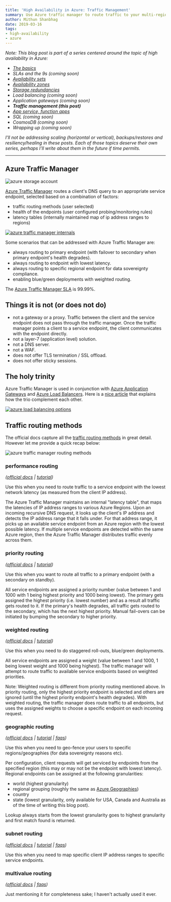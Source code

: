 ```yaml
---
title: 'High Availability in Azure: Traffic Management'
summary: Use Azure traffic manager to route traffic to your multi-regional app.
author: Mithun Shanbhag
date: 2019-03-16
tags: 
- high-availability
- azure
---
```

_Note: This blog post is part of a series centered around the topic of high availability in Azure:_

* _[The basics](../../../../2019/02/28/high-availability-azure-1-basics)_
* _SLAs and the 9s (coming soon)_
* _[Availability sets](../../../../2019/03/29/high-availability-azure-3-availability-sets)_
* _[Availability zones](../../../../2019/03/31/high-availability-azure-4-availability-zones)_
* _[Storage redundancies](../../../../2019/03/02/high-availability-azure-5-storage)_
* _Load balancing (coming soon)_
* _Application gateways (coming soon)_
* _**Traffic management (this post)**_
* _[App service, function apps](../../../../2019/03/23/high-availability-azure-9-apps)_
* _SQL (coming soon)_
* _CosmosDB (coming soon)_
* _Wrapping up (coming soon)_

_I'll not be addressing scaling (horizontal or vertical), backups/restores and resiliency/healing in these posts. Each of those topics deserve their own series, perhaps I'll write about them in the future if time permits._

---

## Azure Traffic Manager

![azure storage account](https://assets.cloudskew.com/assets/blog/images/08-azure-traffic-manager.png)

[Azure Traffic Manager](https://docs.microsoft.com/en-us/azure/traffic-manager/) routes a client's DNS query to an appropriate service endpoint, selected based on a combination of factors:

* traffic routing methods (user selected)
* health of the endpoints (user configured probing/monitoring rules)
* latency tables (internally maintained map of ip address ranges to regions)

[![azure traffic manager internals](https://assets.cloudskew.com/assets/blog/images/10-azure-traffic-manager-dns.jpg)](https://docs.microsoft.com/en-us/azure/traffic-manager/traffic-manager-how-it-works#how-clients-connect-using-traffic-manager)

Some scenarios that can be addressed with Azure Traffic Manager are:

* always routing to primary endpoint (with failover to secondary when primary endpoint's health degrades).
* always routing to endpoint with lowest latency.
* always routing to specific regional endpoint for data sovereignty compliance.
* enabling blue/green deployments with weighted routing.

The [Azure Traffic Manager SLA](https://azure.microsoft.com/en-in/support/legal/sla/traffic-manager/v1_0/) is 99.99%.

## Things it is not (or does not do)

* not a gateway or a proxy. Traffic between the client and the service endpoint does not pass through the traffic manager. Once the traffic manager points a client to a service endpoint, the client communicates with the endpoint directly.
* not a layer-7 (application level) solution.
* not a DNS server.
* not a WAF.
* does not offer TLS termination / SSL offload.
* does not offer sticky sessions.

## The holy trinity

Azure Traffic Manager is used in conjunction with [Azure Application Gateways](https://docs.microsoft.com/en-us/azure/application-gateway/) and [Azure Load Balancers](https://docs.microsoft.com/en-us/azure/load-balancer/). Here is a [nice article](https://docs.microsoft.com/en-us/azure/traffic-manager/traffic-manager-load-balancing-azure) that explains how the trio complement each other.

[![azure load balancing options](https://assets.cloudskew.com/assets/blog/images/09-azure-load-balancing-options.jpg)](https://docs.microsoft.com/en-us/azure/traffic-manager/traffic-manager-load-balancing-azure#scenario)

## Traffic routing methods

The official docs capture all the [traffic routing methods](https://docs.microsoft.com/en-us/azure/traffic-manager/traffic-manager-routing-methods) in great detail. However let me provide a quick recap below:

![azure traffic manager routing methods](https://assets.cloudskew.com/assets/blog/images/11-azure-traffic-manager-routing-methods.jpg)

### performance routing

_([official docs](https://docs.microsoft.com/en-us/azure/traffic-manager/traffic-manager-routing-methods#performance-traffic-routing-method) \| [tutorial](https://docs.microsoft.com/en-us/azure/traffic-manager/tutorial-traffic-manager-improve-website-response))_

Use this when you need to route traffic to a service endpoint with the lowest network latency (as measured from the client IP address).

The Azure Traffic Manager maintains an internal "latency table", that maps the latencies of IP address ranges to various Azure Regions. Upon an incoming recursive DNS request, it looks up the client's IP address and detects the IP address range that it falls under. For that address range, it picks up an available service endpoint from an Azure region with the lowest possible latency. If multiple service endpoints are detected within the same Azure region, then the Azure Traffic Manager distributes traffic evenly across them.

### priority routing

_([official docs](https://docs.microsoft.com/en-us/azure/traffic-manager/traffic-manager-routing-methods#priority-traffic-routing-method) \| [tutorial](https://docs.microsoft.com/en-us/azure/traffic-manager/traffic-manager-configure-priority-routing-method))_

Use this when you want to route all traffic to a primary endpoint (with a secondary on standby).

All service endpoints are assigned a priority number (value between 1 and 1000 with 1 being highest priority and 1000 being lowest). The primary gets assigned the highest priority (i.e. lowest number) and as a result all traffic gets routed to it. If the primary's health degrades, all traffic gets routed to the secondary, which has the next highest priority. Manual fail-overs can be initiated by bumping the secondary to higher priority.

### weighted routing

_([official docs](https://docs.microsoft.com/en-us/azure/traffic-manager/traffic-manager-routing-methods#weighted-traffic-routing-method) \| [tutorial](https://docs.microsoft.com/en-us/azure/traffic-manager/tutorial-traffic-manager-weighted-endpoint-routing))_

Use this when you need to do staggered roll-outs, blue/green deployments.

All service endpoints are assigned a weight (value between 1 and 1000, 1 being lowest weight and 1000 being highest). The traffic manager will attempt to route traffic to available service endpoints based on weighted priorities.

Note: Weighted routing is different from priority routing mentioned above. In priority routing, only the highest priority endpoint is selected and others are ignored (until the highest priority endpoint's health degrades). With weighted routing, the traffic manager does route traffic to all endpoints, but uses the assigned weights to choose a specific endpoint on each incoming request.

### geographic routing

_([official docs](https://docs.microsoft.com/en-us/azure/traffic-manager/traffic-manager-routing-methods#geographic-traffic-routing-method) \| [tutorial](https://docs.microsoft.com/en-us/azure/traffic-manager/traffic-manager-configure-geographic-routing-method) \| [faqs](https://docs.microsoft.com/en-us/azure/traffic-manager/traffic-manager-faqs#traffic-manager-geographic-traffic-routing-method))_

Use this when you need to geo-fence your users to specific regions/geographies (for data sovereignty reasons etc).

Per configuration, client requests will get serviced by endpoints from the specified region (this may or may not be the endpoint with lowest latency). Regional endpoints can be assigned at the following granularities:

* world (highest granularity)
* regional grouping (roughly the same as [Azure Geographies](../../../../2019/02/28/high-availability-azure-1-basics/#geography))
* country
* state (lowest granularity, only available for USA, Canada and Australia as of the time of writing this blog post).

Lookup always starts from the lowest granularity goes to highest granularity and first match found is returned.

### subnet routing

_([official docs](https://docs.microsoft.com/en-us/azure/traffic-manager/traffic-manager-routing-methods#subnet-traffic-routing-method) \| [tutorial](https://docs.microsoft.com/en-us/azure/traffic-manager/tutorial-traffic-manager-subnet-routing) \| [faqs](https://docs.microsoft.com/en-us/azure/traffic-manager/traffic-manager-faqs#traffic-manager-subnet-traffic-routing-method))_

Use this when you need to map specific client IP address ranges to specific service endpoints.

### multivalue routing

_([official docs](https://docs.microsoft.com/en-us/azure/traffic-manager/traffic-manager-routing-methods#multivalue-traffic-routing-method) \| [faqs](https://docs.microsoft.com/en-us/azure/traffic-manager/traffic-manager-faqs#traffic-manager-multivalue-traffic-routing-method))_

Just mentioning it for completeness sake; I haven't actually used it ever.
